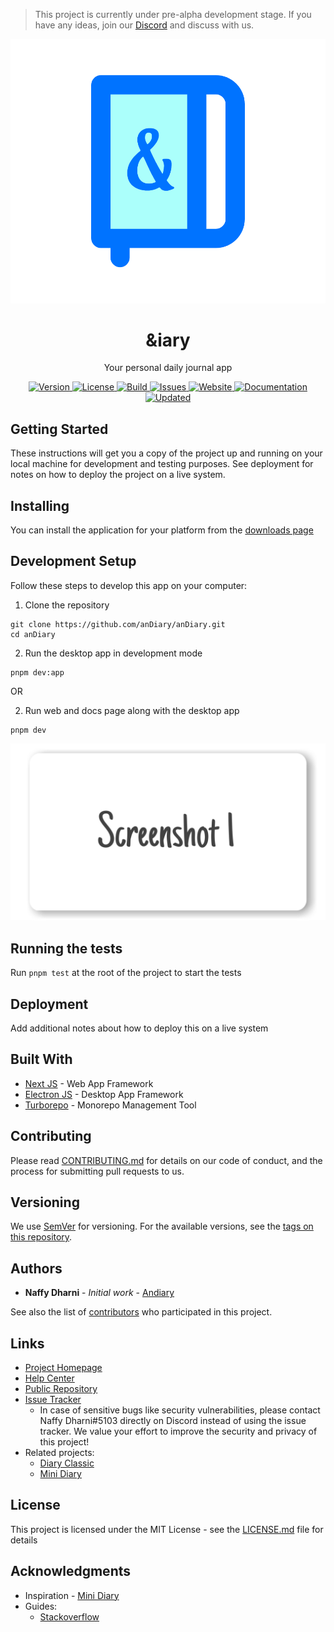 > This project is currently under pre-alpha development stage. If you have any ideas, join our [Discord][discord] and discuss with us.

<p align="center">
<img src="images/logo.png" alt="logo" />
</p>

<h1 align="center">&iary</h1>

<p align="center">Your personal daily journal app</p>

<p align="center">
<a href="https://github.com/anDiary/anDiary">
<img src="https://img.shields.io/github/package-json/v/anDiary/anDiary?style=for-the-badge" alt="Version">
</a>
<a href="https://raw.githubusercontent.com/anDiary/anDiary/main/LICENSE">
<img src="https://img.shields.io/github/license/anDiary/anDiary?style=for-the-badge" alt="License">
</a>
<a href="https://github.com/anDiary/anDiary/actions">
<img src="https://img.shields.io/github/workflow/status/anDiary/anDiary/CI?style=for-the-badge" alt="Build">
</a>
<a href="https://github.com/anDiary/anDiary/issues">
<img src="https://img.shields.io/github/issues/anDiary/anDiary?style=for-the-badge" alt="Issues">
</a>
<a href="https://anDiary.tk">
<img src="https://img.shields.io/website?style=for-the-badge&url=https%3A%2F%2FanDiary.tk" alt="Website">
</a>
<a href="https://help.anDiary.tk">
<img src="https://img.shields.io/website?down_message=Unavailable&label=documentation&style=for-the-badge&up_message=available&url=https%3A%2F%2Fhelp.anDiary.tk" alt="Documentation">
</a>
<a href="https://github.com/anDiary/anDiary/commit/main">
<img src="https://img.shields.io/github/last-commit/anDiary/anDiary?label=Updated&style=for-the-badge" alt="Updated">
</a>
</p>

## Getting Started

These instructions will get you a copy of the project up and running on your local machine for development and testing purposes. See deployment for notes on how to deploy the project on a live system.

## Installing

You can install the application for your platform from the [downloads page][download]

## Development Setup

Follow these steps to develop this app on your computer:

1. Clone the repository

```shell
git clone https://github.com/anDiary/anDiary.git
cd anDiary
```

2. Run the desktop app in development mode

```shell
pnpm dev:app
```

OR

2. Run web and docs page along with the desktop app

```shell
pnpm dev
```

![Screenshot](images/screenshot01.png)

## Running the tests

Run `pnpm test` at the root of the project to start the tests

## Deployment

Add additional notes about how to deploy this on a live system

## Built With

- [Next JS](https://nextjs.org/) - Web App Framework
- [Electron JS](https://electronjs.org) - Desktop App Framework
- [Turborepo](https://turborepo.org) - Monorepo Management Tool

## Contributing

Please read [CONTRIBUTING.md](CONTRIBUTING.md) for details on our code of conduct, and the process for submitting pull requests to us.

<!-- TODO: Add CONTRIBUTING.md file -->

## Versioning

We use [SemVer](http://semver.org/) for versioning. For the available versions, see the [tags on this repository][tags].

## Authors

- **Naffy Dharni** - _Initial work_ - [Andiary][andiary]

See also the list of [contributors][contributors] who participated in this project.

## Links

- [Project Homepage][homepage]
- [Help Center][docs]
- [Public Repository][repo]
- [Issue Tracker][issues]
	- In case of sensitive bugs like security vulnerabilities, please contact Naffy Dharni#5103 directly on Discord instead of using the issue tracker. We value your effort to improve the security and privacy of this project!
- Related projects:
	- [Diary Classic][classic-diary]
	- [Mini Diary](https://github.com/samuelmeuli/mini-diary)

## License

This project is licensed under the MIT License - see the [LICENSE.md](LICENSE.md) file for details

## Acknowledgments

<!-- * Hat tip to anyone whose code was used -->

- Inspiration - [Mini Diary](https://github.com/samuelmeuli/mini-diary)
- Guides:
	- [Stackoverflow](https://stackoverflow.com)
<!-- * etc -->

[homepage]: https://anDiary.tk
[download]: https://anDiary.tk/download
[issues]: https://github.com/anDiary/anDiary/issues
[tags]: https://github.com/anDiary/anDiary/tags
[andiary]: https://github.com/anDiary
[classic-diary]: https://github.com/naffydharni006/Diary
[docs]: https://help.anDiary.tk
[contributors]: https://github.com/anDiary/anDiary/contributors
[repo]: https://github.com/anDiary/anDiary
[discord]: https://discord.gg/BU4kQbBqAe

